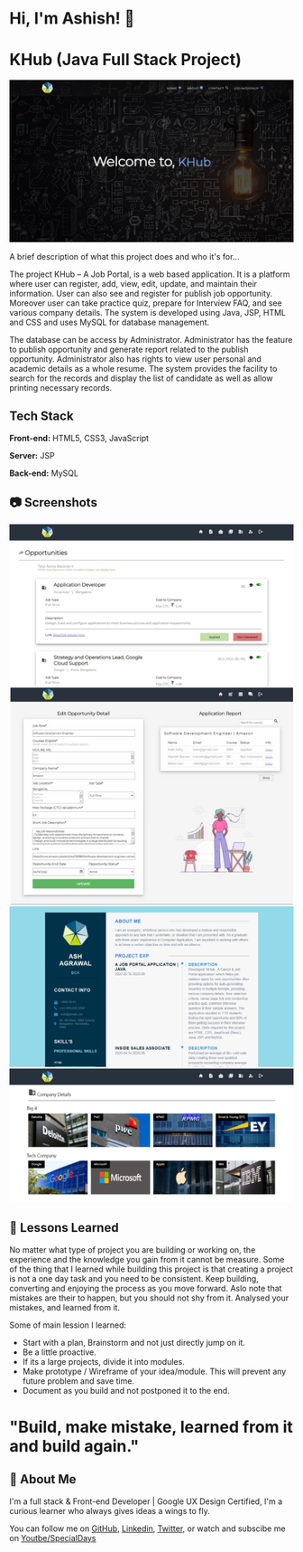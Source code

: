 # Hi, I'm Ashish! 👋

# KHub (Java Full Stack Project)
![KHubIndexPage](./ScreenShots/KHubIndexPage.JPG)

A brief description of what this project does and who it's for...

The project KHub – A Job Portal, is a web based application. It is a platform
where user can register, add, view, edit, update, and maintain their information. User
can also see and register for publish job opportunity. Moreover user can take practice
quiz, prepare for Interview FAQ, and see various company details. The system is
developed using Java, JSP, HTML and CSS and uses MySQL for database management.

The database can be access by Administrator. Administrator has the feature to
publish opportunity and generate report related to the publish opportunity.
Administrator also has rights to view user personal and academic details as a whole
resume. The system provides the facility to search for the records and display the list of
candidate as well as allow printing necessary records.

## Tech Stack

**Front-end:** HTML5, CSS3, JavaScript

**Server:** JSP

**Back-end:** MySQL

## 	:camera: Screenshots
<!--  Syntax: ![Alt-Text](Path) -->
![Opportunities](./ScreenShots/KHubUserOpportunities.JPG)
![AdminViewOpportunities](./ScreenShots/KHubAdminviewOpportunitiesDetails.JPG)
![UserResume](./ScreenShots/KHubUserResumeTemplate.JPG)
![CompanyDetails](./ScreenShots/KHubUserCompanyPage.JPG)

## :scroll: Lessons Learned

No matter what type of project you are building or working on, the experience and the knowledge you gain from it cannot be measure.
Some of the thing that I learned while building this project is that creating a project is not a one day task and you need to be consistent.
Keep building, converting and enjoying the process as you move forward.
Aslo note that mistakes are their to happen, but you should not shy from it. Analysed your mistakes, and learned from it.

Some of main lession I learned:
- Start with a plan, Brainstorm and not just directly jump on it.
- Be a little proactive.
- If its a large projects, divide it into modules.
- Make prototype / Wireframe of your idea/module. This will prevent any future problem and save time.
- Document as you build and not postponed it to the end.

# "Build, make mistake, learned from it and build again."

## 🚀 About Me
I'm a full stack & Front-end Developer | Google UX Design Certified, I'm a curious learner who always gives ideas a wings to fly. 

You can follow me on <a href="https://www.github.com/afirestriker">GitHub</a>, <a href="https://www.linkedin.com/in/ashish-agrawal-india">Linkedin</a>, <a href="https://www.twitter.com/_afirestriker">Twitter</a>, or watch and subscibe me on <a href="https://www.youtube.com/specialdays">Youtbe/SpecialDays</a>
